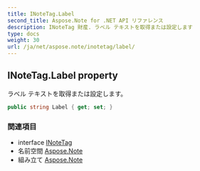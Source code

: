 ```yaml
---
title: INoteTag.Label
second_title: Aspose.Note for .NET API リファレンス
description: INoteTag 財産. ラベル テキストを取得または設定します
type: docs
weight: 30
url: /ja/net/aspose.note/inotetag/label/
---
```

## INoteTag.Label property

ラベル テキストを取得または設定します。

```csharp
public string Label { get; set; }
```

### 関連項目

* interface [INoteTag](../)
* 名前空間 [Aspose.Note](../../inotetag/)
* 組み立て [Aspose.Note](../../../)


